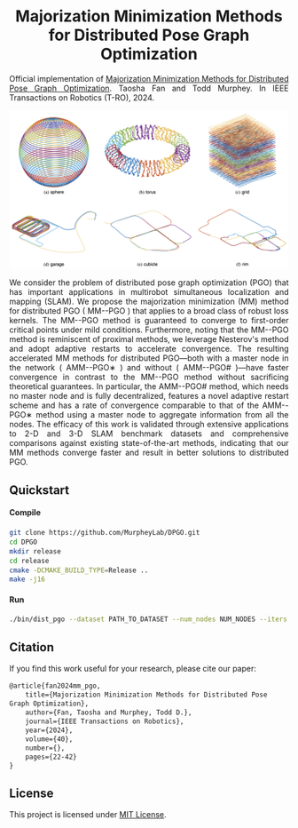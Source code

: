 <h1 align="center">
    Majorization Minimization Methods for Distributed Pose Graph Optimization
</h1>

<p align="justify">
Official implementation of <a href="https://arxiv.org/abs/2108.00083">Majorization Minimization Methods for Distributed Pose Graph Optimization</a>. Taosha Fan and Todd Murphey. In IEEE Transactions on Robotics (T-RO), 2024.
</p>

<p align="center">
    <img src="./doc/figure.png" alt="drawing" width="700"/>
</p>

<p align="justify">
We consider the problem of distributed pose graph optimization (PGO) that has important applications in multirobot simultaneous localization and mapping (SLAM). We propose the majorization minimization (MM) method for distributed PGO ( MM--PGO ) that applies to a broad class of robust loss kernels. The MM--PGO method is guaranteed to converge to first-order critical points under mild conditions. Furthermore, noting that the MM--PGO method is reminiscent of proximal methods, we leverage Nesterov's method and adopt adaptive restarts to accelerate convergence. The resulting accelerated MM methods for distributed PGO—both with a master node in the network ( AMM--PGO∗ ) and without ( AMM--PGO# )—have faster convergence in contrast to the MM--PGO method without sacrificing theoretical guarantees. In particular, the AMM--PGO# method, which needs no master node and is fully decentralized, features a novel adaptive restart scheme and has a rate of convergence comparable to that of the AMM--PGO∗ method using a master node to aggregate information from all the nodes. The efficacy of this work is validated through extensive applications to 2-D and 3-D SLAM benchmark datasets and comprehensive comparisons against existing state-of-the-art methods, indicating that our MM methods converge faster and result in better solutions to distributed PGO.
</p>

## Quickstart

#### Compile

```bash
git clone https://github.com/MurpheyLab/DPGO.git
cd DPGO
mkdir release
cd release
cmake -DCMAKE_BUILD_TYPE=Release ..
make -j16
```

#### Run

```bash
./bin/dist_pgo --dataset PATH_TO_DATASET --num_nodes NUM_NODES --iters 1000 --loss "trivial"  --save true --dist_init true
```

## Citation

If you find this work useful for your research, please cite our paper:

```
@article{fan2024mm_pgo,
	title={Majorization Minimization Methods for Distributed Pose Graph Optimization}, 
	author={Fan, Taosha and Murphey, Todd D.},
	journal={IEEE Transactions on Robotics}, 
	year={2024},
	volume={40},
	number={},
	pages={22-42}
}
```

## License
This project is licensed under [MIT License](./LICENSE).